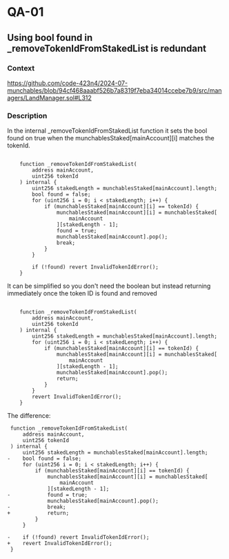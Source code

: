 # QA-01

## Using bool found in _removeTokenIdFromStakedList is redundant

### Context
https://github.com/code-423n4/2024-07-munchables/blob/94cf468aaabf526b7a8319f7eba34014ccebe7b9/src/managers/LandManager.sol#L312

### Description

In the internal _removeTokenIdFromStakedList function it sets the bool found on true when the munchablesStaked[mainAccount][i] matches the tokenId. 

```solidity

    function _removeTokenIdFromStakedList(
        address mainAccount,
        uint256 tokenId
    ) internal {
        uint256 stakedLength = munchablesStaked[mainAccount].length;
        bool found = false;
        for (uint256 i = 0; i < stakedLength; i++) {
            if (munchablesStaked[mainAccount][i] == tokenId) {
                munchablesStaked[mainAccount][i] = munchablesStaked[
                    mainAccount
                ][stakedLength - 1];
                found = true;
                munchablesStaked[mainAccount].pop();
                break;
            }
        }

        if (!found) revert InvalidTokenIdError();
    }
```

It can be simplified so you don't need the boolean but instead returning immediately once the token ID is found and removed

```solidity

    function _removeTokenIdFromStakedList(
        address mainAccount,
        uint256 tokenId
    ) internal {
        uint256 stakedLength = munchablesStaked[mainAccount].length;
        for (uint256 i = 0; i < stakedLength; i++) {
            if (munchablesStaked[mainAccount][i] == tokenId) {
                munchablesStaked[mainAccount][i] = munchablesStaked[
                    mainAccount
                ][stakedLength - 1];
                munchablesStaked[mainAccount].pop();
                return;
            }
        }
        revert InvalidTokenIdError();
    }
```

The difference:

```dif
 function _removeTokenIdFromStakedList(
     address mainAccount,
     uint256 tokenId
 ) internal {
     uint256 stakedLength = munchablesStaked[mainAccount].length;
-    bool found = false;
     for (uint256 i = 0; i < stakedLength; i++) {
         if (munchablesStaked[mainAccount][i] == tokenId) {
             munchablesStaked[mainAccount][i] = munchablesStaked[
                 mainAccount
             ][stakedLength - 1];
-            found = true;
             munchablesStaked[mainAccount].pop();
-            break;
+            return;
         }
     }

-    if (!found) revert InvalidTokenIdError();
+    revert InvalidTokenIdError();
 }
```